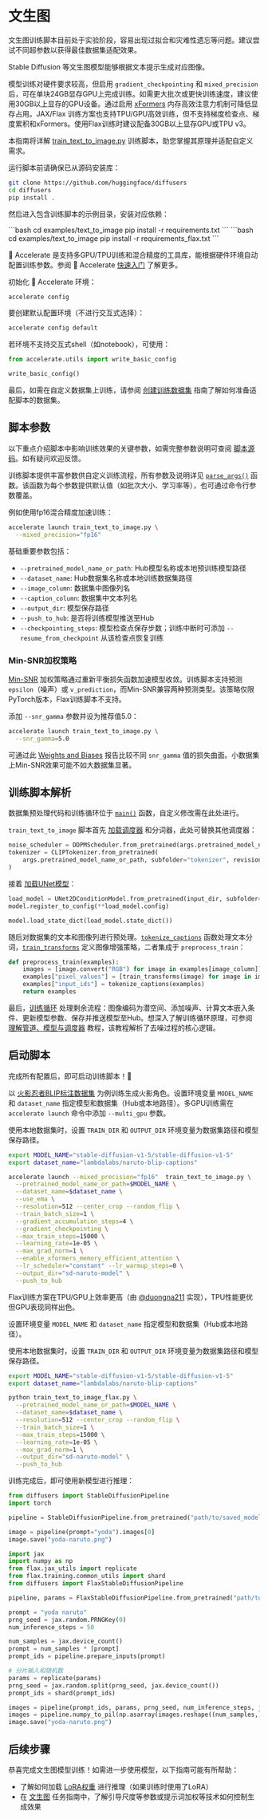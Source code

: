 <!--Copyright 2025 The HuggingFace Team. All rights reserved.

Licensed under the Apache License, Version 2.0 (the "License"); you may not use this file except in compliance with
the License. You may obtain a copy of the License at

http://www.apache.org/licenses/LICENSE-2.0

Unless required by applicable law or agreed to in writing, software distributed under the License is distributed on
an "AS IS" BASIS, WITHOUT WARRANTIES OR CONDITIONS OF ANY KIND, either express or implied. See the License for the
specific language governing permissions and limitations under the License.
-->

# 文生图

<Tip warning={true}>

文生图训练脚本目前处于实验阶段，容易出现过拟合和灾难性遗忘等问题。建议尝试不同超参数以获得最佳数据集适配效果。

</Tip>

Stable Diffusion 等文生图模型能够根据文本提示生成对应图像。

模型训练对硬件要求较高，但启用 `gradient_checkpointing` 和 `mixed_precision` 后，可在单块24GB显存GPU上完成训练。如需更大批次或更快训练速度，建议使用30GB以上显存的GPU设备。通过启用 [xFormers](../optimization/xformers) 内存高效注意力机制可降低显存占用。JAX/Flax 训练方案也支持TPU/GPU高效训练，但不支持梯度检查点、梯度累积和xFormers。使用Flax训练时建议配备30GB以上显存GPU或TPU v3。

本指南将详解 [train_text_to_image.py](https://github.com/huggingface/diffusers/blob/main/examples/text_to_image/train_text_to_image.py) 训练脚本，助您掌握其原理并适配自定义需求。

运行脚本前请确保已从源码安装库：

```bash
git clone https://github.com/huggingface/diffusers
cd diffusers
pip install .
```

然后进入包含训练脚本的示例目录，安装对应依赖：

<hfoptions id="installation">
<hfoption id="PyTorch">
```bash
cd examples/text_to_image
pip install -r requirements.txt
```
</hfoption>
<hfoption id="Flax">
```bash
cd examples/text_to_image
pip install -r requirements_flax.txt
```
</hfoption>
</hfoptions>

<Tip>

🤗 Accelerate 是支持多GPU/TPU训练和混合精度的工具库，能根据硬件环境自动配置训练参数。参阅 🤗 Accelerate [快速入门](https://huggingface.co/docs/accelerate/quicktour) 了解更多。

</Tip>

初始化 🤗 Accelerate 环境：

```bash
accelerate config
```

要创建默认配置环境（不进行交互式选择）：

```bash
accelerate config default
```

若环境不支持交互式shell（如notebook），可使用：

```py
from accelerate.utils import write_basic_config

write_basic_config()
```

最后，如需在自定义数据集上训练，请参阅 [创建训练数据集](create_dataset) 指南了解如何准备适配脚本的数据集。

## 脚本参数

<Tip>

以下重点介绍脚本中影响训练效果的关键参数，如需完整参数说明可查阅 [脚本源码](https://github.com/huggingface/diffusers/blob/main/examples/text_to_image/train_text_to_image.py)。如有疑问欢迎反馈。

</Tip>

训练脚本提供丰富参数供自定义训练流程，所有参数及说明详见 [`parse_args()`](https://github.com/huggingface/diffusers/blob/8959c5b9dec1c94d6ba482c94a58d2215c5fd026/examples/text_to_image/train_text_to_image.py#L193) 函数。该函数为每个参数提供默认值（如批次大小、学习率等），也可通过命令行参数覆盖。

例如使用fp16混合精度加速训练：

```bash
accelerate launch train_text_to_image.py \
  --mixed_precision="fp16"
```

基础重要参数包括：

- `--pretrained_model_name_or_path`: Hub模型名称或本地预训练模型路径
- `--dataset_name`: Hub数据集名称或本地训练数据集路径
- `--image_column`: 数据集中图像列名
- `--caption_column`: 数据集中文本列名
- `--output_dir`: 模型保存路径
- `--push_to_hub`: 是否将训练模型推送至Hub
- `--checkpointing_steps`: 模型检查点保存步数；训练中断时可添加 `--resume_from_checkpoint` 从该检查点恢复训练

### Min-SNR加权策略

[Min-SNR](https://huggingface.co/papers/2303.09556) 加权策略通过重新平衡损失函数加速模型收敛。训练脚本支持预测 `epsilon`（噪声）或 `v_prediction`，而Min-SNR兼容两种预测类型。该策略仅限PyTorch版本，Flax训练脚本不支持。

添加 `--snr_gamma` 参数并设为推荐值5.0：

```bash
accelerate launch train_text_to_image.py \
  --snr_gamma=5.0
```

可通过此 [Weights and Biases](https://wandb.ai/sayakpaul/text2image-finetune-minsnr) 报告比较不同 `snr_gamma` 值的损失曲面。小数据集上Min-SNR效果可能不如大数据集显著。

## 训练脚本解析

数据集预处理代码和训练循环位于 [`main()`](https://github.com/huggingface/diffusers/blob/8959c5b9dec1c94d6ba482c94a58d2215c5fd026/examples/text_to_image/train_text_to_image.py#L490) 函数，自定义修改需在此处进行。

`train_text_to_image` 脚本首先 [加载调度器](https://github.com/huggingface/diffusers/blob/8959c5b9dec1c94d6ba482c94a58d2215c5fd026/examples/text_to_image/train_text_to_image.py#L543) 和分词器，此处可替换其他调度器：

```py
noise_scheduler = DDPMScheduler.from_pretrained(args.pretrained_model_name_or_path, subfolder="scheduler")
tokenizer = CLIPTokenizer.from_pretrained(
    args.pretrained_model_name_or_path, subfolder="tokenizer", revision=args.revision
)
```

接着 [加载UNet模型](https://github.com/huggingface/diffusers/blob/8959c5b9dec1c94d6ba482c94a58d2215c5fd026/examples/text_to_image/train_text_to_image.py#L619)：

```py
load_model = UNet2DConditionModel.from_pretrained(input_dir, subfolder="unet")
model.register_to_config(**load_model.config)

model.load_state_dict(load_model.state_dict())
```

随后对数据集的文本和图像列进行预处理。[`tokenize_captions`](https://github.com/huggingface/diffusers/blob/8959c5b9dec1c94d6ba482c94a58d2215c5fd026/examples/text_to_image/train_text_to_image.py#L724) 函数处理文本分词，[`train_transforms`](https://github.com/huggingface/diffusers/blob/8959c5b9dec1c94d6ba482c94a58d2215c5fd026/examples/text_to_image/train_text_to_image.py#L742) 定义图像增强策略，二者集成于 `preprocess_train`：

```py
def preprocess_train(examples):
    images = [image.convert("RGB") for image in examples[image_column]]
    examples["pixel_values"] = [train_transforms(image) for image in images]
    examples["input_ids"] = tokenize_captions(examples)
    return examples
```

最后，[训练循环](https://github.com/huggingface/diffusers/blob/8959c5b9dec1c94d6ba482c94a58d2215c5fd026/examples/text_to_image/train_text_to_image.py#L878) 处理剩余流程：图像编码为潜空间、添加噪声、计算文本嵌入条件、更新模型参数、保存并推送模型至Hub。想深入了解训练循环原理，可参阅 [理解管道、模型与调度器](../using-diffusers/write_own_pipeline) 教程，该教程解析了去噪过程的核心逻辑。

## 启动脚本

完成所有配置后，即可启动训练脚本！🚀

<hfoptions id="training-inference">
<hfoption id="PyTorch">

以 [火影忍者BLIP标注数据集](https://huggingface.co/datasets/lambdalabs/naruto-blip-captions) 为例训练生成火影角色。设置环境变量 `MODEL_NAME` 和 `dataset_name` 指定模型和数据集（Hub或本地路径）。多GPU训练需在 `accelerate launch` 命令中添加 `--multi_gpu` 参数。

<Tip>

使用本地数据集时，设置 `TRAIN_DIR` 和 `OUTPUT_DIR` 环境变量为数据集路径和模型保存路径。

</Tip>

```bash
export MODEL_NAME="stable-diffusion-v1-5/stable-diffusion-v1-5"
export dataset_name="lambdalabs/naruto-blip-captions"

accelerate launch --mixed_precision="fp16"  train_text_to_image.py \
  --pretrained_model_name_or_path=$MODEL_NAME \
  --dataset_name=$dataset_name \
  --use_ema \
  --resolution=512 --center_crop --random_flip \
  --train_batch_size=1 \
  --gradient_accumulation_steps=4 \
  --gradient_checkpointing \
  --max_train_steps=15000 \
  --learning_rate=1e-05 \
  --max_grad_norm=1 \
  --enable_xformers_memory_efficient_attention \
  --lr_scheduler="constant" --lr_warmup_steps=0 \
  --output_dir="sd-naruto-model" \
  --push_to_hub
```

</hfoption>
<hfoption id="Flax">

Flax训练方案在TPU/GPU上效率更高（由 [@duongna211](https://github.com/duongna21) 实现），TPU性能更优但GPU表现同样出色。

设置环境变量 `MODEL_NAME` 和 `dataset_name` 指定模型和数据集（Hub或本地路径）。

<Tip>

使用本地数据集时，设置 `TRAIN_DIR` 和 `OUTPUT_DIR` 环境变量为数据集路径和模型保存路径。

</Tip>

```bash
export MODEL_NAME="stable-diffusion-v1-5/stable-diffusion-v1-5"
export dataset_name="lambdalabs/naruto-blip-captions"

python train_text_to_image_flax.py \
  --pretrained_model_name_or_path=$MODEL_NAME \
  --dataset_name=$dataset_name \
  --resolution=512 --center_crop --random_flip \
  --train_batch_size=1 \
  --max_train_steps=15000 \
  --learning_rate=1e-05 \
  --max_grad_norm=1 \
  --output_dir="sd-naruto-model" \
  --push_to_hub
```

</hfoption>
</hfoptions>

训练完成后，即可使用新模型进行推理：

<hfoptions id="training-inference">
<hfoption id="PyTorch">

```py
from diffusers import StableDiffusionPipeline
import torch

pipeline = StableDiffusionPipeline.from_pretrained("path/to/saved_model", torch_dtype=torch.float16, use_safetensors=True).to("cuda")

image = pipeline(prompt="yoda").images[0]
image.save("yoda-naruto.png")
```

</hfoption>
<hfoption id="Flax">

```py
import jax
import numpy as np
from flax.jax_utils import replicate
from flax.training.common_utils import shard
from diffusers import FlaxStableDiffusionPipeline

pipeline, params = FlaxStableDiffusionPipeline.from_pretrained("path/to/saved_model", dtype=jax.numpy.bfloat16)

prompt = "yoda naruto"
prng_seed = jax.random.PRNGKey(0)
num_inference_steps = 50

num_samples = jax.device_count()
prompt = num_samples * [prompt]
prompt_ids = pipeline.prepare_inputs(prompt)

# 分片输入和随机数
params = replicate(params)
prng_seed = jax.random.split(prng_seed, jax.device_count())
prompt_ids = shard(prompt_ids)

images = pipeline(prompt_ids, params, prng_seed, num_inference_steps, jit=True).images
images = pipeline.numpy_to_pil(np.asarray(images.reshape((num_samples,) + images.shape[-3:])))
image.save("yoda-naruto.png")
```

</hfoption>
</hfoptions>

## 后续步骤

恭喜完成文生图模型训练！如需进一步使用模型，以下指南可能有所帮助：

- 了解如何加载 [LoRA权重](../using-diffusers/loading_adapters#LoRA) 进行推理（如果训练时使用了LoRA）
- 在 [文生图](../using-diffusers/conditional_image_generation) 任务指南中，了解引导尺度等参数或提示词加权等技术如何控制生成效果